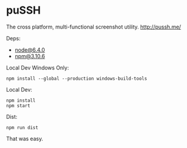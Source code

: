 puSSH
=====

The cross platform, multi-functional screenshot utility. http://pussh.me/

Deps:

* node@6.4.0
* npm@3.10.6

Local Dev Windows Only:

```
npm install --global --production windows-build-tools
```

Local Dev:

```
npm install
npm start
```

Dist:

```
npm run dist
```

That was easy.
